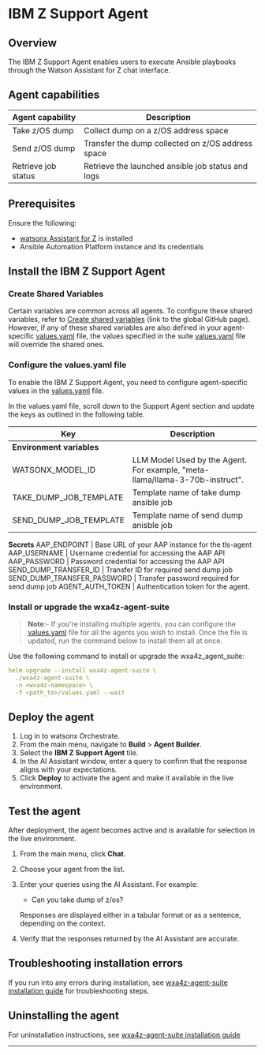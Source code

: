 # IBM Z Support Agent

## Overview
The IBM Z Support Agent enables users to execute Ansible playbooks through the Watson Assistant for Z chat interface.

## Agent capabilities

| Agent capability         |            Description                  |
|------------------------------|-----------------------------------|
| Take z/OS dump        | Collect dump on a z/OS address space    |
| Send z/OS dump | Transfer the dump collected on z/OS address space |
| Retrieve job status | Retrieve the launched ansible job status and logs |



## Prerequisites
Ensure the following:

- [watsonx Assistant for Z](https://www.ibm.com/docs/watsonx/waz/3.0.0?topic=install-premises-watsonx-orchestrate-watsonx-assistant-z) is installed
- Ansible Automation Platform instance and its credentials



## Install the IBM Z Support Agent

### Create Shared Variables

Certain variables are common across all agents. To configure these shared variables, refer to [Create shared variables](../../README.md#1-global-settings) (link to the global GitHub page).
However, if any of these shared variables are also defined in your agent-specific [values.yaml](/agent-helm-charts/support-agent/values.yaml) file, the values specified in the suite [values.yaml](/wxa4z-agent-suite/values.yaml) file will override the shared ones.

### Configure the values.yaml file

To enable the IBM Z Support Agent, you need to configure agent-specific values in the [values.yaml](/wxa4z-agent-suite/values.yaml) file.

In the values.yaml file, scroll down to the Support Agent section and update the keys as outlined in the following table.

| Key       |            Description                  |
|------------------------------|-----------------------------------|
**Environment variables**                                                        |
WATSONX_MODEL_ID | LLM Model Used by the Agent. For example, "meta-llama/llama-3-70b-instruct".
TAKE_DUMP_JOB_TEMPLATE | Template name of take dump ansible job 
SEND_DUMP_JOB_TEMPLATE | Template name of send dump anisble job
**Secrets**
AAP_ENDPOINT | Base URL of your AAP instance for the tls-agent
AAP_USERNAME | Username credential for accessing the AAP API
AAP_PASSWORD | Password credential for accessing the AAP API
SEND_DUMP_TRANSFER_ID | Transfer ID for required send dump job
SEND_DUMP_TRANSFER_PASSWORD | Transfer password required for send dump job
AGENT_AUTH_TOKEN | Authentication token for the agent.



### Install or upgrade the wxa4z-agent-suite

> **Note**:- If you're installing multiple agents, you can configure the [values.yaml](/wxa4z-agent-suite//values.yaml) file for all the agents you wish to install. Once the file is updated, run the command below to install them all at once.


Use the following command to install or upgrade the wxa4z_agent_suite:

```yaml
helm upgrade --install wxa4z-agent-suite \
  ./wxa4z-agent-suite \
  -n <wxa4z-namespace> \
  -f <path_to>/values.yaml --wait
```


## Deploy the agent

1. Log in to watsonx Orchestrate.
2. From the main menu, navigate to **Build** > **Agent Builder**.
3. Select the **IBM Z Support Agent** tile.
4. In the AI Assistant window, enter a query to confirm that the response aligns with your expectations.
5. Click **Deploy** to activate the agent and make it available in the live environment.


## Test the agent

After deployment, the agent becomes active and is available for selection in the live environment.

1. From the main menu, click **Chat**.
2. Choose your agent from the list.
3. Enter your queries using the AI Assistant.
   For example:
   
      - Can you take dump of z/os?

    Responses are displayed either in a tabular format or as a sentence, depending on the context.

4. Verify that the responses returned by the AI Assistant are accurate.


## Troubleshooting installation errors

If you run into any errors during installation, see [wxa4z-agent-suite installation guide](../../README.md#troubleshooting) for troubleshooting steps.

## Uninstalling the agent
For uninstallation instructions, see [wxa4z-agent-suite installation guide](../../README.md#uninstall-specific-agent)

------------------------------------------------------------